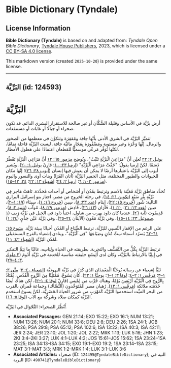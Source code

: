 # Bible Dictionary (Tyndale)

## License Information

**Bible Dictionary (Tyndale)** is based on and adapted from: _Tyndale Open Bible Dictionary_, [Tyndale House Publishers](https://tyndaleopenresources.com/), 2023, which is licensed under a [CC BY-SA 4.0 license](https://creativecommons.org/licenses/by-sa/4.0/legalcode.en).

This markdown version (created `2025-10-20`) is provided under the same license.



--------------------------------

## البَرِّيَّة (id: 124593)

البَرِّيَّة
===========

أرض برِّيَّة في الأساس وقليلة السُّكَّان أو غير صالحة للاستقرار البشري الدائم. قد تكون صحراء أو جبالًا أو غابات أو مستنقعات.

تتميَّز البَرِّيَّة في الشرق الأدنى بأنَّها جافة ومُقفِرَة وتتكوَّن في معظمها من الصخور والرمال. إنَّها وَعْرَة وغير مستوية ومَضْفُورَة بِمَجَارٍ مائيَّة جافة. ليست البَرِّيَّة قاحلة تمامًا، لكنَّها تُوَفِّر مَرعًى موسميًّا للقطعان اعتمادًا على هطول الأمطار.

[يوئيل ٢: ٢٢](https://ref.ly/Joel2:22) تُعلِن أنَّ "مَرَاعِيَ ٱلْبَرِّيَّةِ تَنْبُتُ"، ويُوضِح [مزمور ٦٥: ١٢](https://ref.ly/Ps65:12) أنَّ مَرَاعِي الْبَرِّيَّةِ تَقْطُرُ دَسَمًا. لكنَّ إرميا يقولُ: "جَفَّتْ مَرَاعِي ٱلْبَرِّيَّةِ" ([إرميا ٢٣: ١٠](https://ref.ly/Jer23:10)؛ قارِنْ [يوئيل ١: ٢٠](https://ref.ly/Joel1:20))، ويُشير أيوب إلى البَرِّيَّة باعتبارها أرضًا لا يمكن أن يعيش فيها إنسان ([أيوب ٣٨: ٢٦](https://ref.ly/Job38:26))؛ إنَّها مكان للحيوانات والطيور المختلفة، مثل الحمير البَرِّيَّة (أتان الفَرَا) وبنات آوى والنسور والبوم ([مزمور ١٠٢: ٦](https://ref.ly/Ps102:6)؛ [إرميا ٢: ٢٤](https://ref.ly/Jer2:24)؛ [إشعياء ١٣: ٢٢](https://ref.ly/Isa13:22)؛ [٣٤: ١٣–١٥](https://ref.ly/Isa34:13-Isa34:15)).

تُحَدَّد مناطق بَرِّيَّة مُعَيَّنة بالاسم وترتبط بمُدُن أو أشخاص أو أحداث مُحَدَّدَة. تَاهَتْ هاجر فِي بَرِّيَّةِ بِئْرِ سَبْعٍ ([تكوين ٢١: ١٤](https://ref.ly/Gen21:14)). في رحلة الخروج من مصر، اجتاز بنو إسرائيل البراري التالية: شُور ([خروج ١٥: ٢٢](https://ref.ly/Exod15:22))، إِيثام ([عدد ٣٣: ٨](https://ref.ly/Num33:8))، سِين ([خروج ١٦: ١](https://ref.ly/Exod16:1))، سِينَاء ([١٩: ١–٢](https://ref.ly/Exod19:1-Exod19:2))، صِين ([عدد ١٣: ٢١](https://ref.ly/Num13:21)؛ [٢٠: ١](https://ref.ly/Num20:1))، فَارَان ([١٣: ٢٦](https://ref.ly/Num13:26))، قَادِش ([مزمور ٢٩: ٨](https://ref.ly/Ps29:8))، مُوآب ([تثنية ٢: ٨](https://ref.ly/Deut2:8))، قَدِيمُوت (آية [٢٦](https://ref.ly/Deut2:26)). عندما كان داود يهرب من شاول، اختبأ داود في الجبل في بَرِّيَّة زِيف ([١ صموئيل ٢٣: ١٤–١٥](https://ref.ly/1Sam23:14-1Sam23:15))، وفي بَرِّيَّة مَعُون (الآيتان [٢٤–٢٥](https://ref.ly/1Sam23:24-1Sam23:25))، وفي بَرِّيَّة عَيْن جَدْيٍ ([٢٤: ١](https://ref.ly/1Sam24:1)).

على الرغم من الإقفار النِّسبِي للبَرِّيَّة، ترتبط الضِّيَاع أو المُدُن أحيانًا ببيئة بَرِّيَّة. [يشوع ١٥: ٦١–٦٢](https://ref.ly/Josh15:61-Josh15:62) يَسرُد أسماء سِتِّ مُدُنٍ وضِيَاعِهَا "فِي ٱلْبَرِّيَّةِ"، وينادي إشعياء بالفرح المستقبلي لمُدُن البَرِّيَّة ([إشعياء ٤٢: ١١](https://ref.ly/Isa42:11)).

ترتبط البَرِّيَّة بِكُلٍّ من التَّقَشُّف والتجربة. بطريقته في الحياة ولِبَاسِه، غالبًا ما يَتِمُّ التفكير في إِيلِيَّا بالارتباط بالبَرَّيَّة، وكان لدى أَلِيشَع خليفته مناسبة للخدمة في بَرِّيَّةِ أَدُومَ ([٢ ملوك ٣: ٤–٢٧](https://ref.ly/2Kgs3:4-2Kgs3:27)).

تَنَبَّأ إشعياء عن رسالة يُوحَنَّا الْمَعْمَدَان الذي كَرَزَ في بَرِّيَّة اليهوديَّة ([إشعياء ٤٠: ٣](https://ref.ly/Isa40:3)؛ [متَّى ٣: ١–٣](https://ref.ly/Matt3:1-Matt3:3)؛ [مَرقُس ١: ٢–٤](https://ref.ly/Mark1:2-Mark1:4)؛ [لوقا ٣: ١–٦](https://ref.ly/Luke3:1-Luke3:6)؛ [يوحنَّا ١: ٢٣](https://ref.ly/John1:23)). كان يَسُوعُ، مُمْتَلِئًا مِنَ الرُّوحِ الْقُدُسِ، يُقْتَادُ بِالرُّوحِ فِي الْبَرِّيَّةِ أَرْبَعِينَ يَوْمًا، وهناك جُرِّب من إبليس (قارِنْ [لوقا ٤: ١–٢](https://ref.ly/Luke4:1-Luke4:2))، لكن هناك أيضًا خَدَمَته ملائكة ([مَرقُس ١: ١٣](https://ref.ly/Mark1:13)). رُهبان مصر المُتَوَحِّدون (النُّسَّاك) وجماعة قُمران بالقرب من البحر الميِّت استخدموا البَرِّيَّة كَمَهْرَبٍ من شرور الحياة الحَضَرِيَّة، لكنَّ يسوع استخدم البَرِّيَّة كمكان صلاة وشَرِكَة مع الآب ([لوقا ٥: ١٦](https://ref.ly/Luke5:16)).

*اُنْظُرْ* الصحراء؛ التَّجْوَال في البَرِّيَّة.

* **Associated Passages:** GEN 21:14; EXO 15:22; EXO 16:1; NUM 13:21; NUM 13:26; NUM 20:1; NUM 33:8; DEU 2:8; DEU 2:26; 1SA 24:1; JOB 38:26; PSA 29:8; PSA 65:12; PSA 102:6; ISA 13:22; ISA 40:3; ISA 42:11; JER 2:24; JER 23:10; JOL 1:20; JOL 2:22; MRK 1:13; LUK 5:16; JHN 1:23; 2KI 3:4–2KI 3:27; LUK 4:1–LUK 4:2; JOS 15:61–JOS 15:62; 1SA 23:24–1SA 23:25; ISA 34:13–ISA 34:15; EXO 19:1–EXO 19:2; 1SA 23:14–1SA 23:15; MAT 3:1–MAT 3:3; MRK 1:2–MRK 1:4; LUK 3:1–LUK 3:6
* **Associated Articles:** صحراء (ID: `124495@TyndaleBibleDictionary`); التيه في البرية (ID: `490741@TyndaleBibleDictionary`)

